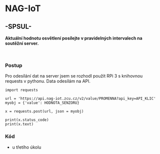 # NAG-IoT
## -SPSUL-

**Aktuální hodnotu osvětlení posílejte v pravidelných intervalech na soutěžní server.**

<br>

### Postup
Pro odesílání dat na server jsem se rozhodl použít RPi 3 s knihovnou requests v pythonu. Data odesílám na API.
```
import requests

url = 'https://api.nag-iot.zcu.cz/v2/value/PROMENNA?api_key=API_KLIC'
myobj = {'value': HODNOTA_SENZORU}

x = requests.post(url, json = myobj)

print(x.status_code)
print(x.text)
```
            
### Kód
- u třetího úkolu